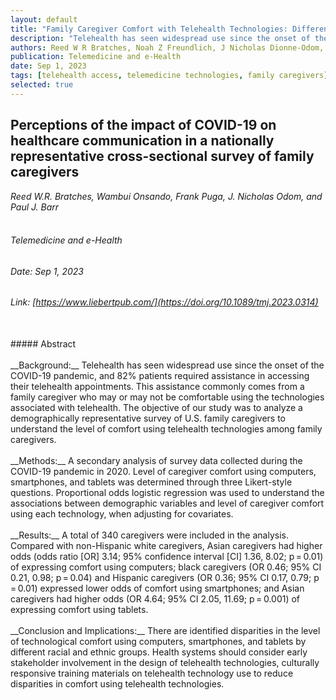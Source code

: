 ```yaml
---
layout: default
title: "Family Caregiver Comfort with Telehealth Technologies: Differences by Race and Ethnicity in a Cross-Sectional Survey"
description: "Telehealth has seen widespread use since the onset of the COVID-19 pandemic, and 82% patients required assistance in accessing their telehealth appointments. This assistance commonly comes from a family caregiver who may or may not be comfortable using the technologies associated with telehealth. The objective of our study was to analyze a demographically representative survey of U.S. family caregivers to understand the level of comfort using telehealth technologies among family caregivers."
authors: Reed W R Bratches, Noah Z Freundlich, J Nicholas Dionne-Odom, A James O&#39;Malley, Paul J Barr
publication: Telemedicine and e-Health
date: Sep 1, 2023
tags: [telehealth access, telemedicine technologies, family caregivers]
selected: true
---
```


## Perceptions of the impact of COVID-19 on healthcare communication in a nationally representative cross-sectional survey of family caregivers
_Reed W.R. Bratches, Wambui Onsando, Frank Puga, J. Nicholas Odom, and Paul J. Barr_
<br>
<br>
###### Telemedicine and e-Health

###### Date: Sep 1, 2023

###### Link: [https://www.liebertpub.com/](https://doi.org/10.1089/tmj.2023.0314)
<br>
##### Abstract
<br>
<br>
__Background:__ Telehealth has seen widespread use since the onset of the COVID-19 pandemic, and 82% patients required assistance in accessing their telehealth appointments. This assistance commonly comes from a family caregiver who may or may not be comfortable using the technologies associated with telehealth. The objective of our study was to analyze a demographically representative survey of U.S. family caregivers to understand the level of comfort using telehealth technologies among family caregivers.
<br>
<br>
__Methods:__ A secondary analysis of survey data collected during the COVID-19 pandemic in 2020. Level of caregiver comfort using computers, smartphones, and tablets was determined through three Likert-style questions. Proportional odds logistic regression was used to understand the associations between demographic variables and level of caregiver comfort using each technology, when adjusting for covariates.
<br>
<br>
__Results:__ A total of 340 caregivers were included in the analysis. Compared with non-Hispanic white caregivers, Asian caregivers had higher odds (odds ratio [OR] 3.14; 95% confidence interval [CI] 1.36, 8.02; p = 0.01) of expressing comfort using computers; black caregivers (OR 0.46; 95% CI 0.21, 0.98; p = 0.04) and Hispanic caregivers (OR 0.36; 95% CI 0.17, 0.79; p = 0.01) expressed lower odds of comfort using smartphones; and Asian caregivers had higher odds (OR 4.64; 95% CI 2.05, 11.69; p = 0.001) of expressing comfort using tablets.
<br>
<br>
__Conclusion and Implications:__ There are identified disparities in the level of technological comfort using computers, smartphones, and tablets by different racial and ethnic groups. Health systems should consider early stakeholder involvement in the design of telehealth technologies, culturally responsive training materials on telehealth technology use to reduce disparities in comfort using telehealth technologies.


